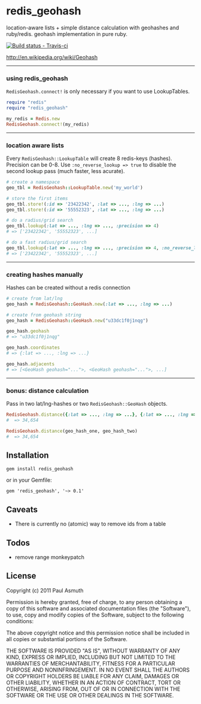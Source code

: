 redis_geohash
=============

location-aware lists + simple distance calculation with geohashes and ruby/redis. geohash implementation in pure ruby.

[ ![Build status - Travis-ci](https://secure.travis-ci.org/paulasmuth/redis_geohash.png) ](http://travis-ci.org/paulasmuth/redis_geohash)

http://en.wikipedia.org/wiki/Geohash

---

### using redis_geohash

`RedisGeohash.connect!` is only necessary if you want to use LookupTables.


```ruby
require "redis"
require "redis_geohash"

my_redis = Redis.new
RedisGeohash.connect!(my_redis)
```
---

### location aware lists

Every `RedisGeohash::LookupTable` will create 8 redis-keys (hashes). Precision can be 0-8. Use `:no_reverse_lookup => true` to disable the second lookup pass (much faster, less acurate).

```ruby
# create a namespace
geo_tbl = RedisGeohash::LookupTable.new('my_world')

# store the first items
geo_tbl.store!(:id => '23422342', :lat => ..., :lng => ...)
geo_tbl.store!(:id => '55552323', :lat => ..., :lng => ...)

# do a radius/grid search
geo_tbl.lookup(:lat => ..., :lng => ..., :precision => 4)
# => ['23422342', '55552323', ...]

# do a fast radius/grid search
geo_tbl.lookup(:lat => ..., :lng => ..., :precision => 4, :no_reverse_lookup => true)
# => ['23422342', '55552323', ...]
```
---

### creating hashes manually

Hashes can be created without a redis connection

```ruby
# create from lat/lng
geo_hash = RedisGeohash::GeoHash.new(:lat => ..., :lng => ...)

# create from geohash string
geo_hash = RedisGeohash::GeoHash.new("u33dc1f0j1nqg")

geo_hash.geohash
# => "u33dc1f0j1nqg"

geo_hash.coordinates
# => {:lat => ..., :lng => ...}

geo_hash.adjacents
# => [<GeoHash geohash="...">, <GeoHash geohash="...">, ...]
```
---

### bonus: distance calculation

Pass in two lat/lng-hashes or two `RedisGeohash::GeoHash` objects.

```ruby
RedisGeohash.distance({:lat => ..., :lng => ...}, {:lat => ..., :lng => ...})
#  => 34,654

RedisGeohash.distance(geo_hash_one, geo_hash_two)
#  => 34,654
```


Installation
------------

    gem install redis_geohash

or in your Gemfile:

    gem 'redis_geohash', '~> 0.1'


Caveats
-------
+ There is currently no (atomic) way to remove ids from a table


Todos
-----
+ remove range monkeypatch


License
-------

Copyright (c) 2011 Paul Asmuth

Permission is hereby granted, free of charge, to any person obtaining
a copy of this software and associated documentation files (the
"Software"), to use, copy and modify copies of the Software, subject 
to the following conditions:

The above copyright notice and this permission notice shall be
included in all copies or substantial portions of the Software.

THE SOFTWARE IS PROVIDED "AS IS", WITHOUT WARRANTY OF ANY KIND,
EXPRESS OR IMPLIED, INCLUDING BUT NOT LIMITED TO THE WARRANTIES OF
MERCHANTABILITY, FITNESS FOR A PARTICULAR PURPOSE AND
NONINFRINGEMENT. IN NO EVENT SHALL THE AUTHORS OR COPYRIGHT HOLDERS BE
LIABLE FOR ANY CLAIM, DAMAGES OR OTHER LIABILITY, WHETHER IN AN ACTION
OF CONTRACT, TORT OR OTHERWISE, ARISING FROM, OUT OF OR IN CONNECTION
WITH THE SOFTWARE OR THE USE OR OTHER DEALINGS IN THE SOFTWARE.
